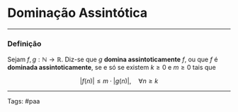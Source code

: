 
# Dominação Assintótica

---

### Definição

Sejam $f,g:\mathbb{N}\to\mathbb{R}$. Diz-se que $g$ **domina assintoticamente** $f$, ou que $f$ é **dominada assintoticamente**, se e só se existem  $k \geq 0$ e $m \geq 0$ tais que 

$$
|f(n)| \leq m \cdot |g(n)|, \quad\forall n \geq k
$$

---

Tags: #paa

